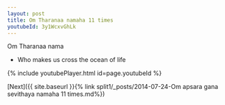 ```yaml
---
layout: post
title: Om Tharanaa namaha 11 times
youtubeId: 3y1WcxvGhLk
---
```

 
 
Om Tharanaa nama 
 
 -  Who makes us cross the ocean of life 
 
  
 
  
 
 
 
 
 
 


{% include youtubePlayer.html id=page.youtubeId %}
 
[Next]({{ site.baseurl }}{% link  split1/_posts/2014-07-24-Om apsara gana sevithaya namaha 11 times.md%})
 

